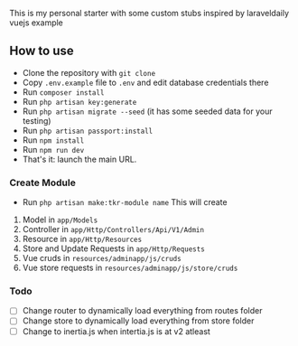 This is my personal starter with some custom stubs inspired by laraveldaily vuejs example


## How to use

- Clone the repository with `git clone`
- Copy `.env.example` file to `.env` and edit database credentials there
- Run `composer install`
- Run `php artisan key:generate`
- Run `php artisan migrate --seed` (it has some seeded data for your testing)
- Run `php artisan passport:install`
- Run `npm install`
- Run `npm run dev`
- That's it: launch the main URL. 

### Create Module

- Run `php artisan make:tkr-module name`
This will create 
1. Model in `app/Models` 
2. Controller in `app/Http/Controllers/Api/V1/Admin` 
3. Resource in `app/Http/Resources` 
4. Store and Update Requests in `app/Http/Requests` 
5. Vue cruds in `resources/adminapp/js/cruds` 
6. Vue store requests in `resources/adminapp/js/store/cruds`



### Todo
- [ ] Change router to dynamically load everything from routes folder   
- [ ] Change store to dynamically load everything from store folder  
- [ ] Change to inertia.js when intertia.js is at v2 atleast 
